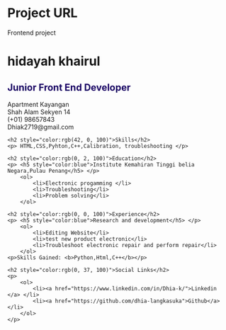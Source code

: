 # Project URL
Frontend project 
<!DOCTYPE html>
<html lang="en">
<head>
    <meta charset="UTF-8">
    <meta name="viewport" content="width=device-width, initial-scale=1.0">
    <title>CV</title>
</head>
<body>
    <h1>hidayah khairul</h1>
    <h2 style="color:rgb(25, 0, 100)">Junior Front End Developer</h2>
    <p>
            Apartment Kayangan <br>
            Shah Alam Sekyen 14 <br>
            (+01) 98657843 <br>
            Dhiak2719@gmail.com 
    </p>

    <h2 style="color:rgb(42, 0, 100)">Skills</h2>
    <p> HTML,CSS,Pyhton,C++,Calibration, troubleshooting </p>

    <h2 style="color:rgb(0, 2, 100)">Education</h2>
    <p> <h5 style="color:blue">Institute Kemahiran Tinggi belia Negara,Pulau Penang</h5> </p>
        <ol>
            <li>Electronic progamming </li>
            <li>Troubleshooting</li>
            <li>Problem solving</li>
        </ol>

    <h2 style="color:rgb(0, 0, 100)">Experience</h2>
    <p> <h5 style="color:blue">Research and development</h5> </p>
        <ol>
            <li>Editing Website</li>
            <li>test new product electronic</li>
            <li>Troubleshoot electronic repair and perform repair</li>
        </ol>
    <p>Skills Gained: <b>Python,Html,C++</b></p>

    <h2 style="color:rgb(0, 37, 100)">Social Links</h2>
    <p>
        <ol>
            <li><a href="https://www.linkedin.com/in/Dhia-k/">Linkedin </a> </li>
            <li><a href="https://github.com/dhia-langkasuka">Github</a></li>
        </ol>
    </p>
   
</body>
</html>
